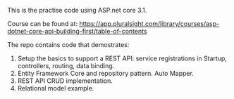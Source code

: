 

This is the practise code using ASP.net core 3.1.

Course can be found at: https://app.pluralsight.com/library/courses/asp-dotnet-core-api-building-first/table-of-contents

The repo contains code that demostrates:
1. Setup the basics to support a REST API: service registrations in Startup,  controllers, routing, data binding.
2. Entity Framework Core and repository pattern. Auto Mapper.
3. REST API CRUD implementation.
4. Relational model example.

